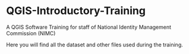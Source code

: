 # QGIS-Introductory-Training
A QGIS Software Training for staff of National Identity Management Commission (NIMC)

Here you will find all the dataset and other files used during the training.



